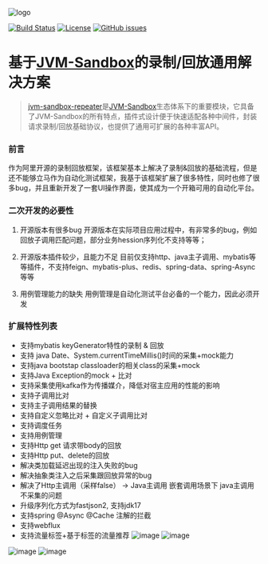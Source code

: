 ![logo](https://github.com/alibaba/jvm-sandbox-repeater/releases/download/v1.0.0/repeater-logo.png)

[![Build Status](https://travis-ci.org/alibaba/jvm-sandbox-repeater.svg?branch=master)](https://travis-ci.org/alibaba/jvm-sandbox-repeater)
[![License](https://img.shields.io/badge/license-Apache%202-4EB1BA.svg)](https://www.apache.org/licenses/LICENSE-2.0.html)
[![GitHub issues](https://img.shields.io/github/issues/alibaba/jvm-sandbox-repeater.svg)](https://github.com/alibaba/jvm-sandbox-repeater/issues)

# 基于[JVM-Sandbox](https://github.com/alibaba/JVM-Sandbox)的录制/回放通用解决方案

> [jvm-sandbox-repeater](https://github.com/alibaba/jvm-sandbox-repeater)是[JVM-Sandbox](https://github.com/alibaba/JVM-Sandbox)生态体系下的重要模块，它具备了JVM-Sandbox的所有特点，插件式设计便于快速适配各种中间件，封装请求录制/回放基础协议，也提供了通用可扩展的各种丰富API。

### 前言
作为阿里开源的录制回放框架，该框架基本上解决了录制&回放的基础流程，但是还不能够立马作为自动化测试框架，我基于该框架扩展了很多特性，同时也修了很多bug，并且重新开发了一套UI操作界面，使其成为一个开箱可用的自动化平台。

### 二次开发的必要性
1. 开源版本有很多bug
开源版本在实际项目应用过程中，有非常多的bug，例如回放子调用匹配问题，部分业务hession序列化不支持等等；

2. 开源版本插件较少，且能力不足
目前仅支持http、java主子调用、mybatis等等插件，不支持feign、mybatis-plus、redis、spring-data、spring-Async等等

3. 用例管理能力的缺失
用例管理是自动化测试平台必备的一个能力，因此必须开发

### 扩展特性列表
- 支持mybatis keyGenerator特性的录制 & 回放
- 支持 java Date、System.currentTimeMillis()时间的采集+mock能力
- 支持java bootstap classloader的相关class的采集+mock
- 支持Java Exception的mock + 比对
- 支持采集使用kafka作为传播媒介，降低对宿主应用的性能的影响
- 支持子调用比对
- 支持主子调用结果的替换
- 支持自定义忽略比对 +  自定义子调用比对
- 支持调度任务
- 支持用例管理
- 支持Http get 请求带body的回放
- 支持Http put、delete的回放
- 解决类加载延迟出现的注入失败的bug
- 解决抽象类注入之后采集跟回放异常的bug
- 解决了Http主调用（采样false） -> Java主调用 嵌套调用场景下 java主调用不采集的问题
- 升级序列化方式为fastjson2, 支持jdk17
- 支持spring @Async @Cache 注解的拦截
- 支持webflux
- 支持流量标签+基于标签的流量推荐
![image](https://github.com/penghu2/sandbox-repeater/assets/10905318/60edf4a3-340f-4fa6-8a2e-80bbbe8a6ca9)
![image](https://github.com/penghu2/sandbox-repeater/assets/10905318/02ec69ad-e957-43ae-9664-9ab3d1a60c5e)

![image](https://github.com/penghu2/sandbox-repeater/assets/10905318/2f099cb2-9626-4368-9a3d-623c4c3cb8eb)
![image](https://github.com/penghu2/sandbox-repeater/assets/10905318/f07294ee-db10-40f6-866d-81ed5f4ac54a)

